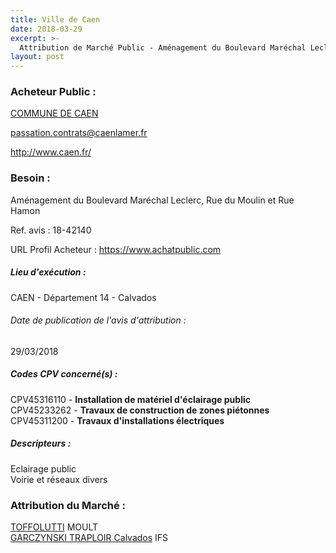 ```yaml
---
title: Ville de Caen
date: 2018-03-29
excerpt: >-
  Attribution de Marché Public - Aménagement du Boulevard Maréchal Leclerc, Rue du Moulin et Rue Hamon
layout: post
---
```


### Acheteur Public : 
<a href="/acheteur-134/siren-211401187"> COMMUNE DE CAEN</a><br/>



passation.contrats@caenlamer.fr


http://www.caen.fr/
### Besoin :

Aménagement du Boulevard Maréchal Leclerc, Rue du Moulin et Rue Hamon

Ref. avis : 18-42140

URL Profil Acheteur : https://www.achatpublic.com

##### Lieu d'exécution :

CAEN - Département 14 - Calvados

###### Date de publication de l'avis d'attribution : 
29/03/2018

##### Codes CPV concerné(s) :
CPV45316110 - **Installation de matériel d'éclairage public** <br/>
CPV45233262 - **Travaux de construction de zones piétonnes** <br/>
CPV45311200 - **Travaux d'installations électriques** <br/>

##### Descripteurs :
Eclairage public <br/>
Voirie et réseaux divers <br/>

### Attribution du Marché :
<a href="/entreprise-546/siren-321814881"> TOFFOLUTTI</a>      MOULT <br/>
<a href="/entreprise-562/siren-443974738"> GARCZYNSKI TRAPLOIR Calvados</a>      IFS <br/>
